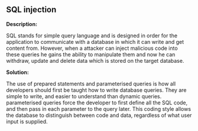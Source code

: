 
SQL injection 
-------

**Description:**

SQL stands for simple query language and is designed in order for the application to 
communicate with a database in which it can write and get content from. However, 
when a attacker can inject malicious code into these queries he gains the ability to 
manipulate them and now he can withdraw, update and delete data which is stored on the 
target database.


**Solution:**

The use of prepared statements and parameterised queries is how all developers should 
first be taught how to write database queries. They are simple to write, and easier to 
understand than dynamic queries. parameterised queries force the developer to first define 
all the SQL code, and then pass in each parameter to the query later. This coding style 
allows the database to distinguish between code and data, regardless of what user input 
is supplied.


	